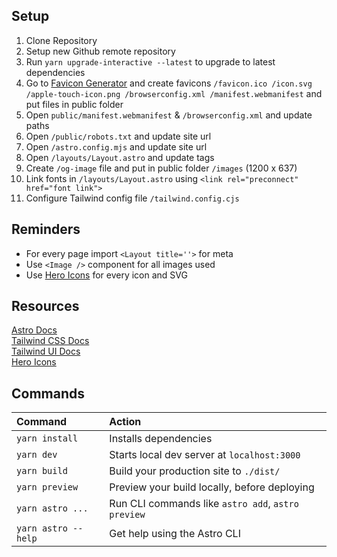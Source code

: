 ## Setup

1. Clone Repository
2. Setup new Github remote repository
3. Run `yarn upgrade-interactive --latest` to upgrade to latest dependencies
4. Go to [Favicon Generator](https://realfavicongenerator.net/) and create favicons `/favicon.ico /icon.svg /apple-touch-icon.png /browserconfig.xml /manifest.webmanifest` and put files in public folder
5. Open `public/manifest.webmanifest` & `/browserconfig.xml` and update paths
6. Open `/public/robots.txt` and update site url
7. Open `/astro.config.mjs` and update site url
8. Open `/layouts/Layout.astro` and update tags
9. Create `/og-image` file and put in public folder `/images` (1200 x 637)
10. Link fonts in `/layouts/Layout.astro` using `<link rel="preconnect" href="font link">`
11. Configure Tailwind config file `/tailwind.config.cjs`

## Reminders

- For every page import `<Layout title=''>` for meta
- Use `<Image />` component for all images used
- Use [Hero Icons](https://heroicons.com/) for every icon and SVG

## Resources

[Astro Docs](https://docs.astro.build)\
[Tailwind CSS Docs](https://tailwindcss.com/docs/installation)\
[Tailwind UI Docs](https://tailwindui.com/)\
[Hero Icons](https://heroicons.com/)

## Commands

| Command             | Action                                             |
| :------------------ | :------------------------------------------------- |
| `yarn install`      | Installs dependencies                              |
| `yarn dev`          | Starts local dev server at `localhost:3000`        |
| `yarn build`        | Build your production site to `./dist/`            |
| `yarn preview`      | Preview your build locally, before deploying       |
| `yarn astro ...`    | Run CLI commands like `astro add`, `astro preview` |
| `yarn astro --help` | Get help using the Astro CLI                       |
